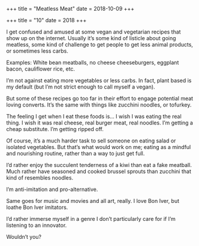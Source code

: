 +++
title = "Meatless Meat"
date = 2018-10-09
+++

+++
title = "10"
date = 2018
+++

I get confused and amused at some vegan and vegetarian recipes that show up on the internet. Usually it’s some kind of listicle about going meatless, some kind of challenge to get people to get less animal products, or sometimes less carbs. 

Examples: White bean meatballs, no cheese cheeseburgers, eggplant bacon, cauliflower rice, etc. 

I’m not against eating more vegetables or less carbs. In fact, plant based is my default (but I’m not strict enough to call myself a vegan). 

But some of these recipes go too far in their effort to engage potential meat loving converts. It’s the same with things like zucchini noodles, or tofurkey. 

The feeling I get when I eat these foods is&#8230; I wish I was eating the real thing. I wish it was real cheese, real burger meat, real noodles. I’m getting a cheap substitute. I’m getting ripped off. 

Of course, it’s a much harder task to sell someone on eating salad or isolated vegetables. But that’s what would work on me; eating as a mindful and nourishing routine, rather than a way to just get full. 

I’d rather enjoy the succulent tenderness of a kiwi than eat a fake meatball. Much rather have seasoned and cooked brussel sprouts than zucchini that kind of resembles noodles. 

I’m anti-imitation and pro-alternative. 

Same goes for music and movies and all art, really. I love Bon Iver, but loathe Bon Iver imitators. 

I’d rather immerse myself in a genre I don’t particularly care for if I’m listening to an innovator. 

Wouldn’t you?